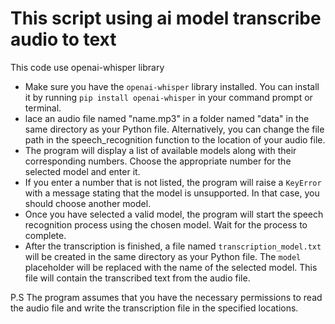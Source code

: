 # This script using ai model transcribe audio to text
This code use openai-whisper library

+ Make sure you have the ```openai-whisper``` library installed. You can install it by running
```pip install openai-whisper``` in your command prompt or terminal.
+ lace an audio file named "name.mp3" in a folder named "data" in the same directory as your Python file.
Alternatively, you can change the file path in the speech_recognition function to the location of your audio file.
+ The program will display a list of available models along with their corresponding numbers. Choose the appropriate number for the selected model and enter it.
+ If you enter a number that is not listed, the program will raise a
```KeyError``` with a message stating that the model is unsupported. In that case, you should choose another model.
+ Once you have selected a valid model, the program will start the speech recognition process using the chosen model. Wait for the process to complete.
+ After the transcription is finished, a file named 
```transcription_model.txt``` will be created in the same directory as your Python file. The 
```model``` placeholder will be replaced with the name of the selected model. This file will contain the transcribed text from the audio file.

P.S The program assumes that you have the necessary permissions to read the audio file and write the transcription file in the specified locations.
